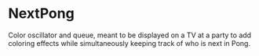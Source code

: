# NextPong

Color oscillator and queue, meant to be displayed on a TV at a party to add coloring effects while simultaneously keeping track of who is next in Pong.
